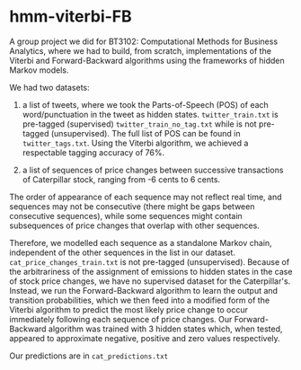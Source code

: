 # hmm-viterbi-FB
A group project we did for BT3102: Computational Methods for Business Analytics, where we had to build, from scratch, 
implementations of the Viterbi and Forward-Backward algorithms using the frameworks of hidden Markov models.

We had two datasets: 
1. a list of tweets, where we took the Parts-of-Speech (POS) of each word/punctuation in the tweet as hidden states.
`twitter_train.txt` is pre-tagged (supervised) `twitter_train_no_tag.txt` while is not pre-tagged (unsupervised).
The full list of POS can be found in `twitter_tags.txt`. 
Using the Viterbi algorithm, we achieved a respectable tagging accuracy of 76%.


2. a list of sequences of price changes between successive transactions of Caterpillar stock, ranging from -6 cents to 6 cents.

The order of appearance of each sequence may not reflect real time, and sequences may not be consecutive (there might be gaps between consecutive sequences), 
while some sequences might contain subsequences of price changes that overlap with other sequences.

Therefore, we modelled each sequence as a standalone Markov chain, independent of the other sequences in the list in our dataset.
`cat_price_changes_train.txt` is not pre-tagged (unsupervised). Because of the arbitrariness of the assignment of emissions to hidden states 
in the case of stock price changes, we have no supervised dataset for the Caterpillar's. Instead, we run the Forward-Backward algorithm to learn the 
output and transition probabilities, which we then feed into a modified form of the Viterbi algorithm to predict the most likely price change to occur
immediately following each sequence of price changes. Our Forward-Backward algorithm was trained with 3 hidden states which, when tested, appeared to 
approximate negative, positive and zero values respectively.

Our predictions are in `cat_predictions.txt`
